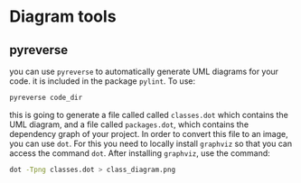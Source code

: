 # Diagram tools

## pyreverse

you can use `pyreverse` to automatically generate UML diagrams for your code. it is included in the package `pylint`. To use:

```bash
pyreverse code_dir
```

this is going to generate a file called called `classes.dot` which contains the UML diagram, and a file called `packages.dot`, which contains the dependency graph of your project. In order to convert this file to an image, you can use `dot`.
For this you need to locally install `graphviz` so that you can access the command `dot`. After installing `graphviz`, use the command:

```bash
dot -Tpng classes.dot > class_diagram.png
```
